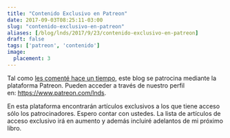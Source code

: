 ```yaml
---
title: "Contenido Exclusivo en Patreon"
date: 2017-09-03T08:25:11-03:00
slug: "contenido-exclusivo-en-patreon"
aliases: [/blog/lnds/2017/9/23/contenido-exclusivo-en-patreon]
draft: false
tags: ['patreon', 'contenido']
image:
  placement: 3
---
```


Tal como [les comenté hace un tiempo](/blog/lnds/2017/06/17/rock-and-roll-is-a-risk),
este blog se patrocina mediante la plataforma Patreon. Pueden acceder a
través de nuestro perfil en: <https://www.patreon.com/lnds>.

En esta plataforma encontrarán artículos exclusivos a los que tiene
acceso sólo los patrocinadores. Espero contar con ustedes. La lista de
artículos de acceso exclusivo irá en aumento y además incluiré adelantos
de mi próximo libro.
